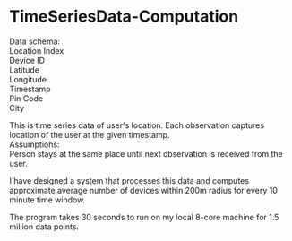 # TimeSeriesData-Computation
Data schema:  
Location Index  
Device ID  
Latitude    
Longitude    
Timestamp      
Pin Code  
City  


This is time series data of user's location. Each observation captures location of the
user at the given timestamp.  
Assumptions:  
Person stays at the same place until next observation is received from the user.  

I have designed a system that processes this data and computes approximate average number of devices within
200m radius for every 10 minute time window.

The program takes 30 seconds to run on my local 8-core machine for 1.5 million data points.
